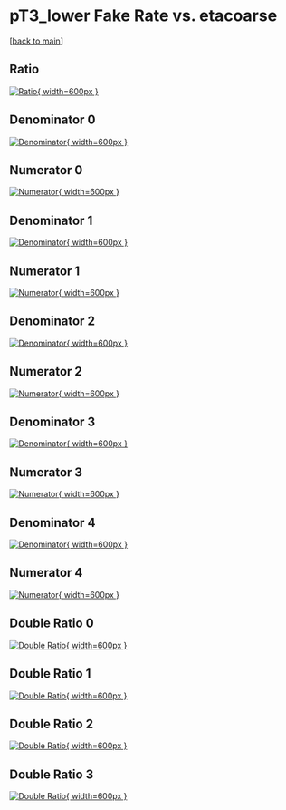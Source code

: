 # pT3_lower Fake Rate vs. etacoarse

[[back to main](./)]



## Ratio

[![Ratio](../mtv/var/pT3_lower_fakerate_etacoarse.png){ width=600px }](../mtv/var/pT3_lower_fakerate_etacoarse.pdf)

## Denominator 0

[![Denominator](../mtv/den/pT3_lower_fakerate_etacoarse_den0.png){ width=600px }](../mtv/den/pT3_lower_fakerate_etacoarse_den0.pdf)

## Numerator 0

[![Numerator](../mtv/num/pT3_lower_fakerate_etacoarse_num0.png){ width=600px }](../mtv/num/pT3_lower_fakerate_etacoarse_num0.pdf)

## Denominator 1

[![Denominator](../mtv/den/pT3_lower_fakerate_etacoarse_den1.png){ width=600px }](../mtv/den/pT3_lower_fakerate_etacoarse_den1.pdf)

## Numerator 1

[![Numerator](../mtv/num/pT3_lower_fakerate_etacoarse_num1.png){ width=600px }](../mtv/num/pT3_lower_fakerate_etacoarse_num1.pdf)

## Denominator 2

[![Denominator](../mtv/den/pT3_lower_fakerate_etacoarse_den2.png){ width=600px }](../mtv/den/pT3_lower_fakerate_etacoarse_den2.pdf)

## Numerator 2

[![Numerator](../mtv/num/pT3_lower_fakerate_etacoarse_num2.png){ width=600px }](../mtv/num/pT3_lower_fakerate_etacoarse_num2.pdf)

## Denominator 3

[![Denominator](../mtv/den/pT3_lower_fakerate_etacoarse_den3.png){ width=600px }](../mtv/den/pT3_lower_fakerate_etacoarse_den3.pdf)

## Numerator 3

[![Numerator](../mtv/num/pT3_lower_fakerate_etacoarse_num3.png){ width=600px }](../mtv/num/pT3_lower_fakerate_etacoarse_num3.pdf)

## Denominator 4

[![Denominator](../mtv/den/pT3_lower_fakerate_etacoarse_den4.png){ width=600px }](../mtv/den/pT3_lower_fakerate_etacoarse_den4.pdf)

## Numerator 4

[![Numerator](../mtv/num/pT3_lower_fakerate_etacoarse_num4.png){ width=600px }](../mtv/num/pT3_lower_fakerate_etacoarse_num4.pdf)

## Double Ratio 0

[![Double Ratio](../mtv/ratio/pT3_lower_fakerate_etacoarse_ratio0.png){ width=600px }](../mtv/ratio/pT3_lower_fakerate_etacoarse_ratio0.pdf)

## Double Ratio 1

[![Double Ratio](../mtv/ratio/pT3_lower_fakerate_etacoarse_ratio1.png){ width=600px }](../mtv/ratio/pT3_lower_fakerate_etacoarse_ratio1.pdf)

## Double Ratio 2

[![Double Ratio](../mtv/ratio/pT3_lower_fakerate_etacoarse_ratio2.png){ width=600px }](../mtv/ratio/pT3_lower_fakerate_etacoarse_ratio2.pdf)

## Double Ratio 3

[![Double Ratio](../mtv/ratio/pT3_lower_fakerate_etacoarse_ratio3.png){ width=600px }](../mtv/ratio/pT3_lower_fakerate_etacoarse_ratio3.pdf)

